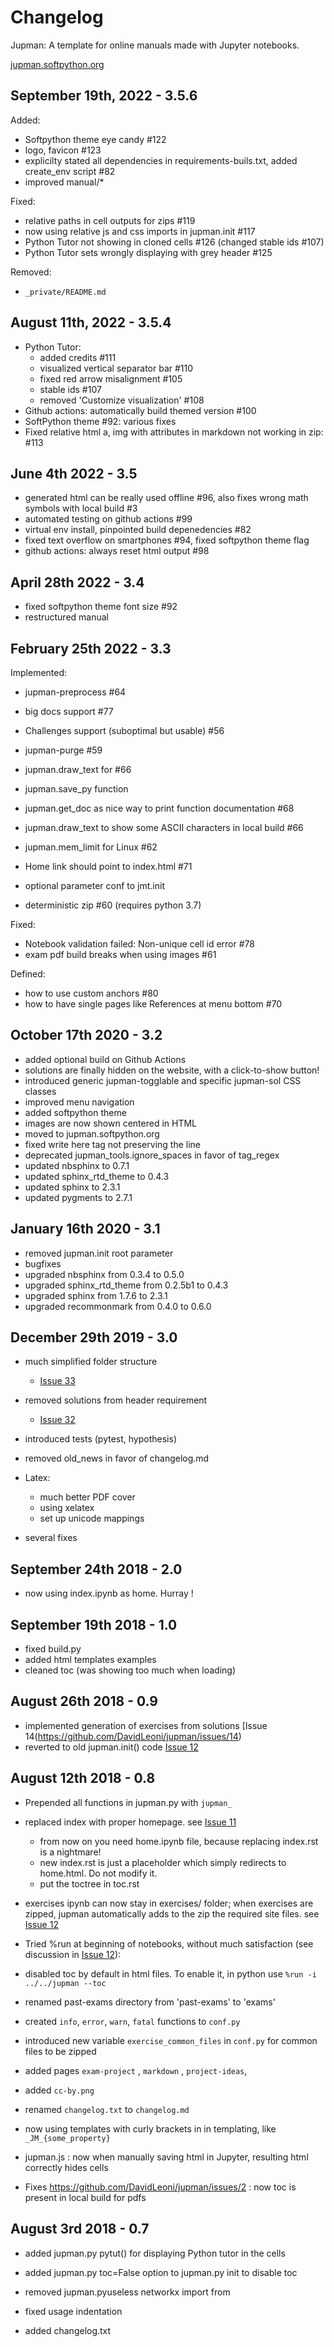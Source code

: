 
# Changelog

Jupman: A template for online manuals made with Jupyter notebooks.

[jupman.softpython.org](https://jupman.softpython.org)


## September 19th, 2022 - 3.5.6

Added:
- Softpython theme eye candy #122
- logo, favicon #123
- explicilty stated all dependencies in requirements-buils.txt, added create_env script #82
- improved manual/*

Fixed:
- relative paths in cell outputs for zips #119
- now using relative js and css imports in jupman.init  #117
- Python Tutor not showing in cloned cells #126 (changed stable ids #107)
- Python Tutor sets wrongly displaying with grey header  #125

Removed:
- `_private/README.md`


## August 11th, 2022 - 3.5.4

- Python Tutor:
  - added credits #111
  - visualized vertical separator bar #110 
  - fixed red arrow misalignment #105
  - stable ids #107
  - removed 'Customize visualization' #108
- Github actions: automatically build themed version #100
- SoftPython theme #92: various fixes
- Fixed relative html a, img with attributes in markdown not working in zip: #113


## June 4th 2022 - 3.5

- generated html can be really used offline #96, also fixes wrong math symbols with local build #3
- automated testing on github actions #99
- virtual env install, pinpointed build depenedencies #82
- fixed text overflow on smartphones #94,  fixed softpython theme flag
- github actions: always reset html output #98


## April 28th 2022 - 3.4

- fixed softpython theme font size #92
- restructured manual

## February 25th 2022 - 3.3

Implemented: 

- jupman-preprocess #64 
- big docs support #77
- Challenges support (suboptimal but usable) #56 
- jupman-purge #59
- jupman.draw_text for #66
- jupman.save_py function
- jupman.get_doc as nice way to print function documentation #68 
- jupman.draw_text to show some ASCII characters in local build #66 
- jupman.mem_limit for Linux #62 

- Home link should point to index.html #71 
- optional parameter conf to jmt.init
- deterministic zip #60 (requires python 3.7)

Fixed:

- Notebook validation failed: Non-unique cell id error #78 
- exam pdf build breaks when using images #61 

Defined:

- how to use custom anchors #80 
- how to have single pages like References at menu bottom #70 


## October 17th 2020 - 3.2

- added optional build on Github Actions
- solutions are finally hidden on the website, with a click-to-show button!
- introduced generic jupman-togglable and specific jupman-sol CSS classes
- improved menu navigation
- added softpython theme
- images are now shown centered in HTML
- moved to jupman.softpython.org
- fixed write here tag not preserving the line
- deprecated jupman_tools.ignore_spaces in favor of tag_regex
- updated nbsphinx to 0.7.1
- updated sphinx_rtd_theme to 0.4.3
- updated sphinx to 2.3.1
- updated pygments to 2.7.1

## January 16th 2020 - 3.1

- removed jupman.init root parameter
- bugfixes
- upgraded nbsphinx from 0.3.4 to 0.5.0
- upgraded sphinx_rtd_theme from 0.2.5b1 to 0.4.3
- upgraded sphinx from 1.7.6 to 2.3.1
- upgraded recommonmark from 0.4.0 to 0.6.0

## December 29th 2019 - 3.0

- much simplified folder structure 
  - [Issue 33](https://github.com/DavidLeoni/jupman/issues/33)

- removed solutions from header requirement 
  - [Issue 32](https://github.com/DavidLeoni/jupman/issues/32)

- introduced tests (pytest, hypothesis)
- removed old_news in favor of changelog.md
- Latex:
    - much better PDF cover
    - using xelatex
    - set up unicode mappings
- several fixes

## September 24th 2018 - 2.0

- now using index.ipynb as home. Hurray !

## September 19th 2018 - 1.0

- fixed build.py
- added html templates examples
- cleaned toc (was showing too much when loading)


## August 26th 2018 - 0.9

- implemented generation of exercises from solutions
  [Issue 14(https://github.com/DavidLeoni/jupman/issues/14)
- reverted to old jupman.init() code
  [Issue 12](https://github.com/DavidLeoni/jupman/issues/12)

## August 12th 2018 - 0.8

- Prepended all functions in jupman.py with `jupman_`

- replaced index with proper homepage. 
  see [Issue 11](https://github.com/DavidLeoni/jupman/issues/11)
  
  - from now on you need home.ipynb file, because replacing index.rst is a nightmare! 
  - new index.rst is just a placeholder which simply redirects to home.html. Do not modify it.
  - put the toctree in toc.rst
  
- exercises ipynb can now stay in exercises/ folder; when exercises are zipped,
  jupman automatically adds to the zip the required site files. 
  see [Issue 12](https://github.com/DavidLeoni/jupman/issues/12)
  
- Tried %run at beginning of notebooks, without much satisfaction
  (see discussion in [Issue 12](https://github.com/DavidLeoni/jupman/issues/12)): 
  
- disabled toc by default in html files. To enable it, in python use `%run -i ../../jupman --toc`
- renamed past-exams directory from 'past-exams' to 'exams'
- created `info`, `error`, `warn`, `fatal` functions to `conf.py`
- introduced new variable `exercise_common_files` in `conf.py` for common files to be zipped
- added pages `exam-project` , `markdown` , `project-ideas`, 
- added `cc-by.png`
- renamed `changelog.txt` to `changelog.md`
- now using templates with curly brackets in in templating, like `_JM_{some_property}`
- jupman.js : now when manually saving html in Jupyter, resulting html correctly hides cells
- Fixes https://github.com/DavidLeoni/jupman/issues/2 : 
  now toc is present in local build for pdfs 

## August 3rd 2018 - 0.7

- added jupman.py pytut() for displaying Python tutor in the cells
- added  jupman.py toc=False option to jupman.py init to disable toc
- removed  jupman.pyuseless networkx import from 

- fixed usage indentation
- added changelog.txt

